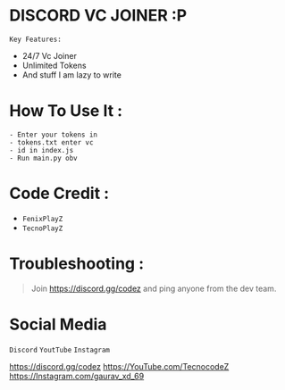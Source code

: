#
# DISCORD VC JOINER :P

```Key Features:```
- 24/7 Vc Joiner
- Unlimited Tokens 
- And stuff I am lazy to write

# How To Use It : 

```
- Enter your tokens in 
- tokens.txt enter vc 
- id in index.js
- Run main.py obv
```

# Code Credit :

- `FenixPlayZ`
- `TecnoPlayZ`


# Troubleshooting :

> Join https://discord.gg/codez and ping anyone from the dev team.


# Social Media

```Discord```
```YoutTube```
```Instagram```

https://discord.gg/codez
https://YouTube.com/TecnocodeZ
https://Instagram.com/gaurav_xd_69


